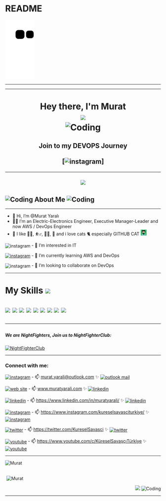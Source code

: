 # README

![snake svg](https://github.com/Comp-Wolf/Comp-Wolf/blob/output/github-contribution-grid-snake.svg)

-------------
-------------

<h1 align="center">Hey there, I'm Murat <br> <img src="https://media.giphy.com/media/hvRJCLFzcasrR4ia7z/giphy.gif" width="35">
<br>
<img alt="Coding" width="900" height="300" src="https://www.comunicazionemulticreativa.it/images/slide/slide1.jpg" >
<h2 align="center">Join to my DEVOPS Journey
<br>
<br>
[<img align="center" src="https://www.emojiall.com/tr/relations-chart/%F0%9F%93%A5.svg" background-color="white" alt="instagram" height="300" width="400" />] 

-------------

<a href="#"><img width="50%" height="auto" src="![image](https://user-images.githubusercontent.com/96360040/158347720-eccfe991-1374-49d0-a3b7-3047b362fe7c.png)" height="75px"/></a>

## <img alt="Coding" width="100" height="100" src="https://media-exp1.licdn.com/dms/image/C4D03AQEFLEVaNQWR3g/profile-displayphoto-shrink_800_800/0/1640680940041?e=1652918400&v=beta&t=D6Zst-3DBvZH7F3lHmpPZSa08nhePo6K8VK8mmJgU6Y" width="15%"> About Me <img alt="Coding" width="180" height="100" src="https://user-images.githubusercontent.com/96360040/159109581-3db59e5e-0c1d-4ddf-8cb0-58c58185f07c.png" >

-------------

- 👋 Hi, I’m @Murat Yaralı
- 👨‍🎓 I’m an Electric-Electronics Engineer, Executive Manager-Leader and now AWS / DevOps Engineer
- 🥇 I like 🏊‍♂, ⛹‍♂, 🚵‍♂, 🎣 and i love cats 🐈 especially GITHUB CAT <img src="https://raw.githubusercontent.com/Potential17/Potential17/master/github-logo-octocat-.gif" width="4%">

<img align="center" src="https://www.emojiall.com/en/header-svg/%F0%9F%92%BB.svg" background-color="white" alt="instagram" height="30" width="40" />   - 👀 I’m interested in IT

 [<img align="center" src="https://media-exp1.licdn.com/dms/image/C4D22AQHk15V_X2up1A/feedshare-shrink_2048_1536/0/1647239167260?e=1649894400&v=beta&t=_bpOd1z9V0KzC8iVMRp87zeeQbl8mUIgtDjHNyMOWTE" background-color="white" alt="instagram" height="30" width="40" />](https://aws.amazon.com/tr/console/)   - 🌱 I’m currently learning AWS and DevOps

<img align="center" src="https://2svkzb1o71wr1z98lv262kr3-wpengine.netdna-ssl.com/wp-content/uploads/2019/07/06127-Dr-Linkedin-Animated-Logo-GIF-v1.gif" background-color="white" alt="instagram" height="35" width="40" />  - 💞️ I’m looking to collaborate on DevOps

------------- 

<h1 align="left"> My Skills <img src="https://www.learnupon.com/wp-content/uploads/@2x-Blog-Technical-Skills-animation.gif" width="75">

<p> <img src="https://logos-world.net/wp-content/uploads/2021/08/Amazon-Web-Services-AWS-Emblem.png" width="10%"> <img src="https://cdn.wmaraci.com/nedir/Microsoft-Azure.png" width="10%"> <img src="https://1000logos.net/wp-content/uploads/2020/05/Logo-Google-Cloud.jpg" width="10%"> <img src="https://upload.wikimedia.org/wikipedia/commons/thumb/f/f8/Python_logo_and_wordmark.svg/2560px-Python_logo_and_wordmark.svg.png" width="15%"> <img src="https://seeklogo.com/images/M/MySQL-logo-F6FF285A58-seeklogo.com.png" width="12%"> <img src="https://seeklogo.com/images/D/docker-logo-6D6F987702-seeklogo.com.png" width="9%"> <img src="https://www.stratoscale.com/wp-content/uploads/2019/04/Kubernetes-logo.png" width="7%"> <img src="https://camo.githubusercontent.com/82091cac95cd2fd4801696a16c73e25e74faf2265cd3be621f9c847da1661323/68747470733a2f2f646576737469636b6572732e636f6d2f6173736574732f696d672f70726f2f696d75652e706e67" width="9%"> <img src="https://marka-logo.com/wp-content/uploads/2020/09/Linux-Logo.png" width="10%">

----------------

<h5 align="left">We are NightFighters, Join us to NightFighterClub:</h5>
<p align="left"> 

  [<img align="center" src="https://media-exp1.licdn.com/dms/image/C5622AQGblApAyEwcyA/feedshare-shrink_800/0/1647354255932?e=1650499200&v=beta&t=7RLhpZIaintkKenpSjICLidCMHR5yNvTtRU4K7RGucI" color="white" alt="NightFighterClub" height="200" width="350" />](https://www.linkedin.com/groups/14059731/) 

---------------

<h3 align="left">Connect with me:</h3>
<p align="left">

[<img align="center" src="https://cdn.dribbble.com/users/2118564/screenshots/4240923/gmail-sent-animation.gif" background-color="white" alt="instagram" height="40" width="50" />](mailto:murat.yarali@outlook.com)   - 📫 murat.yarali@outlook.com  ✨   [<img align="center" src="https://upload.wikimedia.org/wikipedia/commons/9/90/Outlook.com_icon_%282012-2019%29.svg" background-color="white" alt="outlook mail" height="30" width="40" />](mailto:murat.yarali@outlook.com)

[<img align="center" src="https://www.emojiall.com/en/header-svg/%F0%9F%87%BC.svg" background-color="white" alt="web site" height="40" width="45" />](https://www.muratyarali.com)   - 📫 www.muratyarali.com   ✨   [<img align="center" src="https://media0.giphy.com/media/SpopD7IQN2gK3qN4jS/giphy.gif" color="white" alt="linkedin" height="35" width="45" />](www.muratyarali.com)

[<img align="center" src="https://cdn.dribbble.com/users/759099/screenshots/3584436/linked_in2.gif" color="white" alt="linkedin" height="35" width="45" />](https://www.linkedin.com/in/muratyarali/)   - 📫 https://www.linkedin.com/in/muratyarali/   ✨   [<img align="center" src="https://upload.wikimedia.org/wikipedia/commons/thumb/c/ca/LinkedIn_logo_initials.png/600px-LinkedIn_logo_initials.png" color="white" alt="linkedin" height="35" width="45" />](https://www.linkedin.com/in/muratyarali/)
  
[<img align="center" src="https://media0.giphy.com/media/QWpK88H1g9PtmtQly1/giphy.gif" color="white" alt="instagram" height="35" width="45" />](https://www.instagram.com/kureselsavasciturkiye/)   - 📫 https://www.instagram.com/kureselsavasciturkiye/   ✨   [<img align="center" src="https://media0.giphy.com/media/QWpK88H1g9PtmtQly1/giphy.gif" color="white" alt="instagram" height="35" width="45" />](https://www.instagram.com/kureselsavasciturkiye/)

[<img align="center" src="https://c.tenor.com/Bbaf7jFc3ZEAAAAi/twitter-png.gif" color="white" alt="twitter" height="35" width="45" />](https://twitter.com/KureselSavasci)   - 📫 https://twitter.com/KureselSavasci   ✨   [<img align="center" src="https://c.tenor.com/Bbaf7jFc3ZEAAAAi/twitter-png.gif" color="white" alt="twitter" height="35" width="45" />](https://twitter.com/KureselSavasci)

[<img align="center" src="https://thumbs.gfycat.com/WanBoilingGavial-size_restricted.gif" color="white" alt="youtube" height="35" width="45" />](https://www.youtube.com/c/KüreselSavaşçıTürkiye)   - 📫 https://www.youtube.com/c/KüreselSavaşçıTürkiye   ✨   [<img align="center" src="https://thumbs.gfycat.com/WanBoilingGavial-size_restricted.gif" color="white" alt="youtube" height="35" width="45" />](https://www.youtube.com/c/KüreselSavaşçıTürkiye)
  
---------------

<p><img  align="left" src="https://github-readme-stats.vercel.app/api/top-langs/?username=MuratYarali&langs_count=10&theme=cobalt&layout=compact" alt="Murat" /></p>
<br><br>
<p>&nbsp;<img align="center" src="https://github-readme-stats.vercel.app/api?username=MuratYarali&show_icons=true&theme=cobalt" alt="Murat" /></p>

[ <p align="right"> ![](https://img.shields.io/badge/dynamic/json?color=000000&label=GitHub&query=%24.data.totalSubs&suffix=%20followers&url=https%3A%2F%2Fapi.spencerwoo.com%2Fsubstats%2F%3Fsource%3Dgithub%26queryKey%3DMuratYarali)](https://github.com/MuratYarali) <img alt="Coding" width="90" height="19" src="https://komarev.com/ghpvc/?username=MuratYarali&label=Profile%20views&color=129e00&style=plastic" alt="Murat" /> </p> 
<hr> 
<!---
MuratYarali/MuratYarali is a ✨ special ✨ repository because its `README.md` (this file) appears on your GitHub profile.
You can click the Preview link to take a look at your changes.
--->
